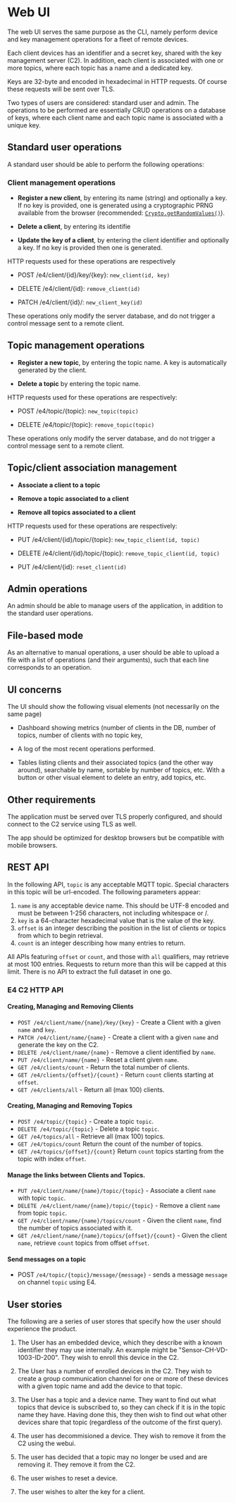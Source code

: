 # Web UI

The web UI serves the same purpose as the CLI, namely perform device and
key management operations for a fleet of remote devices.

Each client devices has an identifier and a secret key, shared with the
key management server (C2). In addition, each client is associated with
one or more topics, where each topic has a name and a dedicated key.

Keys are 32-byte and encoded in hexadecimal in HTTP requests. Of course
these requests will be sent over TLS.

Two types of users are considered: standard user and admin.
The operations to be performed are essentially CRUD operations on a
database of keys, where each client name and each topic name is
associated with a unique key.

## Standard user operations

A standard user should be able to perform the following operations:

### Client management operations

* **Register a new client**, by entering its name (string) and
  optionally a key. If no key is provided, one is generated using a cryptographic
  PRNG available from the browser (recommended:
  [`Crypto.getRandomValues()`](https://developer.mozilla.org/en-US/docs/Web/API/Crypto/getRandomValues)).

* **Delete a client**, by entering its identifie

* **Update the key of a client**, by entering the client identifier and
  optionally a key. If no key is provided then one is generated.

HTTP requests used for these operations are respectively

* POST /e4/client/{id}/key/{key}: `new_client(id, key)`

* DELETE /e4/client/{id}: `remove_client(id)`

* PATCH /e4/client/{id}/: `new_client_key(id)` 

These operations only modify the server database, and do not trigger a
control message sent to a remote client.

## Topic management operations

* **Register a new topic**, by entering the topic name. A key is
  automatically generated by the client.

* **Delete a topic** by entering the topic name.

HTTP requests used for these operations are respectively:

* POST /e4/topic/{topic}: `new_topic(topic)`

* DELETE /e4/topic/{topic}: `remove_topic(topic)` 

These operations only modify the server database, and do not trigger a
control message sent to a remote client.

## Topic/client association management

* **Associate a client to a topic**

* **Remove a topic associated to a client**

* **Remove all topics associated to a client**

HTTP requests used for these operations are respectively:

* PUT /e4/client/{id}/topic/{topic}: `new_topic_client(id, topic)`

* DELETE /e4/client/{id}/topic/{topic}: `remove_topic_client(id, topic)`

* PUT /e4/client/{id}: `reset_client(id)` 

## Admin operations

An admin should be able to manage users of the application, in addition
to the standard user operations.

## File-based mode

As an alternative to manual operations, a user should be able to upload
a file with a list of operations (and their arguments), such that each
line corresponds to an operation.

## UI concerns

The UI should show the following visual elements (not necessarily on the
same page)

* Dashboard showing metrics (number of clients in the DB, number of
  topics, number of clients with no topic key, 

* A log of the most recent operations performed.

* Tables listing clients and their associated topics (and the other way
  around), searchable by name, sortable by number of topics, etc. With a
  button or other visual element to delete an entry, add topics, etc.

## Other requirements

The application must be served over TLS properly configured, and should
connect to the C2 service using TLS as well.

The app should be optimized for desktop browsers but be compatible with
mobile browsers.


## REST API

In the following API, `topic` is any acceptable MQTT topic. Special characters 
in this topic will be url-encoded. The following parameters appear:

 1. `name` is any acceptable device name. This should be UTF-8 encoded and must be between 1-256 characters, not including whitespace or /.
 1. `key` is a 64-character hexadecimal value that is the value of the key.
 1. `offset` is an integer describing the position in the list of clients or topics from which to begin retrieval.
 1. `count` is an integer describing how many entries to return.

All APIs featuring `offset` or `count`, and those with `all` qualifiers, may retrieve at most 100 entries. Requests to return more than this will be capped at this limit. There is no API to extract the full dataset in one go.

### E4 C2 HTTP API

#### Creating, Managing and Removing Clients

 * `POST /e4/client/name/{name}/key/{key}` - Create a Client with a given `name` and `key`.
 * `PATCH /e4/client/name/{name}` - Create a client with a given `name` and generate the key on the C2.
 * `DELETE /e4/client/name/{name}` - Remove a client identified by `name`.
 * `PUT /e4/client/name/{name}` - Reset a client given `name`.
 * `GET /e4/clients/count` - Return the total number of clients.
 * `GET /e4/clients/{offset}/{count}` - Return `count` clients starting at `offset`.
 * `GET /e4/clients/all` - Return all (max 100) clients.

#### Creating, Managing and Removing Topics

 * `POST /e4/topic/{topic}` - Create a topic `topic`.
 * `DELETE /e4/topic/{topic}` - Delete a topic `topic`.
 * `GET /e4/topics/all` - Retrieve all (max 100) topics.
 * `GET /e4/topics/count` Return the count of the number of topics.
 * `GET /e4/topics/{offset}/{count}` Return `count` topics starting from the topic with index `offset`.

#### Manage the links between Clients and Topics.

 * `PUT /e4/client/name/{name}/topic/{topic}` - Associate a client `name` with topic `topic`.
 * `DELETE /e4/client/name/{name}/topic/{topic}` - Remove a client `name` from topic `topic`.
 * `GET /e4/client/name/{name}/topics/count` - Given the client `name`, find the number of topics associated with it.
 * `GET /e4/client/name/{name}/topics/{offset}/{count}` - Given the client `name`, retrieve `count` topics from offset `offset`.

#### Send messages on a topic

 * POST `/e4/topic/{topic}/message/{message}` - sends a message `message` on channel `topic` using E4.

## User stories

The following are a series of user stores that specify how the user should 
experience the product.

 1. The User has an embedded device, which they describe with a known identifier 
    they may use internally. An example might be "Sensor-CH-VD-1003-ID-200". 
    They wish to enroll this device in the C2.

 2. The User has a number of enrolled devices in the C2. They wish to create a 
    group communication channel for one or more of these devices with a given 
    topic name and add the device to that topic.

 3. The User has a topic and a device name. They want to find out what topics 
    that device is subscribed to, so they can check if it is in the topic 
    name they have. Having done this, they then wish to find out what other 
    devices share that topic (regardless of the outcome of the first query).

 4. The user has decommisioned a device. They wish to remove it from the C2 
    using the webui.

 5. The user has decided that a topic may no longer be used and are removing 
    it. They remove it from the C2.

 6. The user wishes to reset a device. 

 7. The user wishes to alter the key for a client.
